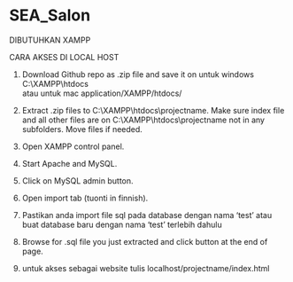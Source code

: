 # SEA_Salon

DIBUTUHKAN XAMPP

CARA AKSES DI LOCAL HOST
1) Download Github repo as .zip file and save it on 
untuk windows C:\XAMPP\htdocs\
atau untuk mac application/XAMPP/htdocs/

2) Extract .zip files to C:\XAMPP\htdocs\projectname.
Make sure index file and all other files are on C:\XAMPP\htdocs\projectname not in any subfolders. Move files if needed.
3) Open XAMPP control panel.
4) Start Apache and MySQL.
5) Click on MySQL admin button.
6) Open import tab (tuonti in finnish).
7) Pastikan anda import file sql pada database dengan nama ‘test’ atau buat database baru dengan nama ‘test’ terlebih dahulu
8) Browse for .sql file you just extracted and click button at the end of page.
9) untuk akses sebagai website tulis 
localhost/projectname/index.html
